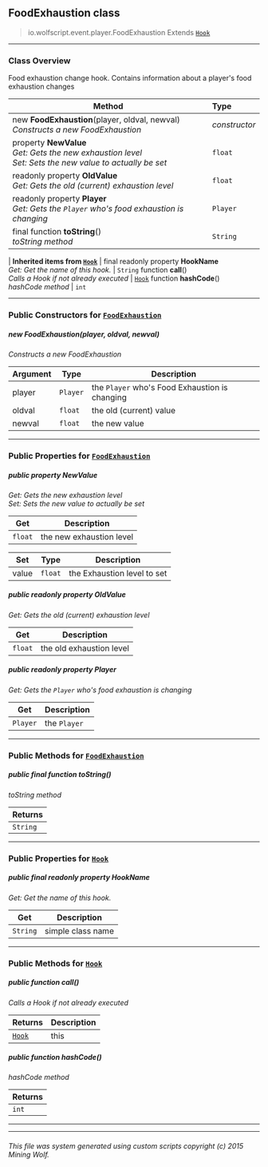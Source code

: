 ## FoodExhaustion __class__

>io.wolfscript.event.player.FoodExhaustion
>Extends [`Hook`](../../hook/Hook.md)

---

### Class Overview

Food exhaustion change hook. Contains information about a player's food exhaustion changes

Method | Type   
--- | :--- 
new __FoodExhaustion__(player, oldval, newval) <br> _Constructs a new FoodExhaustion_ | _constructor_
  property __NewValue__ <br> _Get: Gets the new exhaustion level<br>Set: Sets the new value to actually be set_ | `float`
 readonly property __OldValue__ <br> _Get: Gets the old (current) exhaustion level_ | `float`
 readonly property __Player__ <br> _Get: Gets the `Player` who's food exhaustion is changing_ | `Player`
final function __toString__() <br> _toString method_ | `String`
 |
__Inherited items from [`Hook`](../../hook/Hook.md)__ |
final readonly property __HookName__ <br> _Get: Get the name of this hook._ | `String`
 function __call__() <br> _Calls a Hook if not already executed_ | [`Hook`](../../hook/Hook.md)
 function __hashCode__() <br> _hashCode method_ | `int`





---

### Public Constructors for [`FoodExhaustion`](FoodExhaustion.md)

##### <a id='foodexhaustion'></a>new __FoodExhaustion__(player, oldval, newval) 

_Constructs a new FoodExhaustion_

Argument | Type | Description  
--- | --- | --- 
player | `Player` | the `Player` who's Food Exhaustion is changing
oldval | `float` | the old (current) value
newval | `float` | the new value

---

### Public Properties for [`FoodExhaustion`](FoodExhaustion.md)

##### <a id='newvalue'></a>public   property __NewValue__

_Get: Gets the new exhaustion level<br>Set: Sets the new value to actually be set_

Get | Description
--- | --- 
`float` | the new exhaustion level

Set | Type | Description  
--- | --- | --- 
value | `float` | the Exhaustion level to set


##### <a id='oldvalue'></a>public  readonly property __OldValue__

_Get: Gets the old (current) exhaustion level_

Get | Description
--- | --- 
`float` | the old exhaustion level



##### <a id='player'></a>public  readonly property __Player__

_Get: Gets the `Player` who's food exhaustion is changing_

Get | Description
--- | --- 
`Player` | the `Player`



---

### Public Methods for [`FoodExhaustion`](FoodExhaustion.md)

##### <a id='tostring'></a>public final function __toString__()

_toString method_

Returns | 
--- | 
`String` |


---

### Public Properties for [`Hook`](../../hook/Hook.md)

##### <a id='hookname'></a>public final readonly property __HookName__

_Get: Get the name of this hook._

Get | Description
--- | --- 
`String` | simple class name



---

### Public Methods for [`Hook`](../../hook/Hook.md)

##### <a id='call'></a>public  function __call__()

_Calls a Hook if not already executed_

Returns | Description
--- | --- 
[`Hook`](../../hook/Hook.md) | this


##### <a id='hashcode'></a>public  function __hashCode__()

_hashCode method_

Returns | 
--- | 
`int` |


---


---


###### This file was system generated using custom scripts copyright (c) 2015 Mining Wolf.
	

